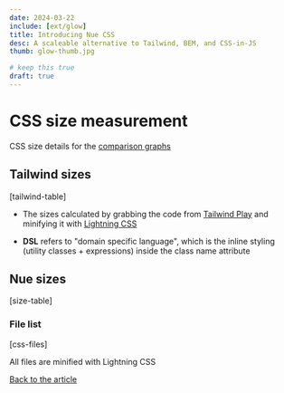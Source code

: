```yaml
---
date: 2024-03-22
include: [ext/glow]
title: Introducing Nue CSS
desc: A scaleable alternative to Tailwind, BEM, and CSS-in-JS
thumb: glow-thumb.jpg

# keep this true
draft: true
---
```



# CSS size measurement
CSS size details for the [comparison graphs](.#size-graphs)


## Tailwind sizes

[tailwind-table]

* The sizes calculated by grabbing the code from [Tailwind Play](//play.tailwindcss.com/) and minifying it with [Lightning CSS](//lightningcss.dev/)

* **DSL** refers to "domain specific language", which is the inline styling (utility classes + expressions) inside the class name attribute



## Nue sizes

[size-table]

### File list

[css-files]

All files are minified with Lightning CSS


[Back to the article](.)